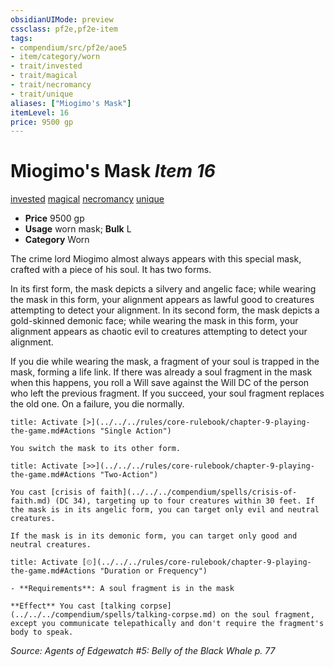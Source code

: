 ```yaml
---
obsidianUIMode: preview
cssclass: pf2e,pf2e-item
tags:
- compendium/src/pf2e/aoe5
- item/category/worn
- trait/invested
- trait/magical
- trait/necromancy
- trait/unique
aliases: ["Miogimo's Mask"]
itemLevel: 16
price: 9500 gp
---
```

# Miogimo's Mask *Item 16*  
[invested](../../../rules/traits/invested.md)  [magical](../../../rules/traits/magical.md)  [necromancy](../../../rules/traits/necromancy.md)  [unique](../../../rules/traits/unique.md)  

- **Price** 9500 gp
- **Usage** worn mask; **Bulk** L
- **Category** Worn

The crime lord Miogimo almost always appears with this special mask, crafted with a piece of his soul. It has two forms.

In its first form, the mask depicts a silvery and angelic face; while wearing the mask in this form, your alignment appears as lawful good to creatures attempting to detect your alignment. In its second form, the mask depicts a gold-skinned demonic face; while wearing the mask in this form, your alignment appears as chaotic evil to creatures attempting to detect your alignment.

If you die while wearing the mask, a fragment of your soul is trapped in the mask, forming a life link. If there was already a soul fragment in the mask when this happens, you roll a Will save against the Will DC of the person who left the previous fragment. If you succeed, your soul fragment replaces the old one. On a failure, you die normally.

```ad-embed-ability
title: Activate [>](../../../rules/core-rulebook/chapter-9-playing-the-game.md#Actions "Single Action")

You switch the mask to its other form.
```

```ad-embed-ability
title: Activate [>>](../../../rules/core-rulebook/chapter-9-playing-the-game.md#Actions "Two-Action")

You cast [crisis of faith](../../../compendium/spells/crisis-of-faith.md) (DC 34), targeting up to four creatures within 30 feet. If the mask is in its angelic form, you can target only evil and neutral creatures.

If the mask is in its demonic form, you can target only good and neutral creatures.
```

```ad-embed-ability
title: Activate [⏲](../../../rules/core-rulebook/chapter-9-playing-the-game.md#Actions "Duration or Frequency")

- **Requirements**: A soul fragment is in the mask

**Effect** You cast [talking corpse](../../../compendium/spells/talking-corpse.md) on the soul fragment, except you communicate telepathically and don't require the fragment's body to speak.
```

*Source: Agents of Edgewatch #5: Belly of the Black Whale p. 77*
